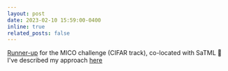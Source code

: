```yaml
---
layout: post
date: 2023-02-10 15:59:00-0400
inline: true
related_posts: false
---
```


[Runner-up](https://microsoft.github.io/MICO/) for the MICO challenge (CIFAR track), co-located with SaTML :tada: I've described my approach [here](/blog/2023/mico/)
